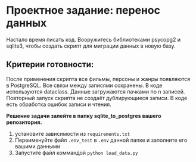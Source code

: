 # Проектное задание: перенос данных

Настало время писать код. Вооружитесь библиотеками psycopg2 и sqlite3, чтобы создать скрипт для миграции данных в новую базу.

## Критерии готовности:

После применения скрипта все фильмы, персоны и жанры появляются в PostgreSQL.
Все связи между записями сохранены.
В коде используются dataclass.
Данные загружаются пачками по n записей.
Повторный запуск скрипта не создаёт дублирующиеся записи.
В коде есть обработка ошибок записи и чтения.

**Решение задачи залейте в папку sqlite_to_postgres вашего репозитория.**

1. установите зависимости из `requirements.txt`
2. Переименуйте файл `.env_test` в `.env` данной папке и заполните его вашими данными 
3. Запустите файл коммандой `python load_data.py`